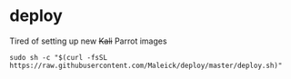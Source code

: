 # deploy
Tired of setting up new ~~Kali~~ Parrot images

```
sudo sh -c "$(curl -fsSL https://raw.githubusercontent.com/Maleick/deploy/master/deploy.sh)"
```
